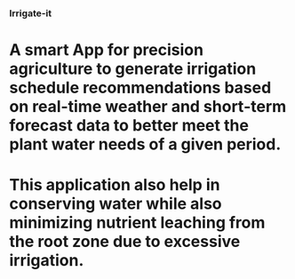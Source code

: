 ### Irrigate-it
# A smart App for precision agriculture to generate irrigation schedule recommendations based on real-time weather and short-term forecast data to better meet the plant water needs of a given period.
# This application also help in conserving water while also minimizing nutrient leaching from the root zone due to excessive irrigation.
